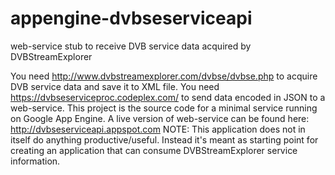 # appengine-dvbseserviceapi
web-service stub to receive DVB service data acquired by DVBStreamExplorer

You need http://www.dvbstreamexplorer.com/dvbse/dvbse.php to acquire DVB service data and save it to XML file. You need https://dvbseserviceproc.codeplex.com/ to send data encoded in JSON to a web-service. This project is the source code for a minimal service running on Google App Engine. A live version of web-service can be found here: http://dvbseserviceapi.appspot.com NOTE: This application does not in itself do anything productive/useful. Instead it's meant as starting point for creating an application that can consume DVBStreamExplorer service information.
